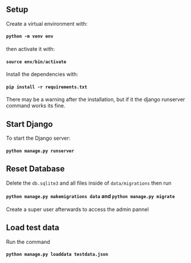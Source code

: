 ## Setup
Create a virtual environment with:

#### `python -m venv env`
then activate it with: 
#### `source env/bin/activate`

Install the dependencies with:
#### `pip install -r requirements.txt`
There may be a warning after the installation, but if it the django runserver command works its fine.

## Start Django 
To start the Django server:
#### `python manage.py runserver`

## Reset Database
Delete the `db.sqlite3` and all files inside of `data/migrations` then run 
#### `python manage.py makemigrations data` and `python manage.py migrate`
Create a super user afterwards to access the admin pannel

## Load test data
Run the command 
#### `python manage.py loaddata testdata.json`